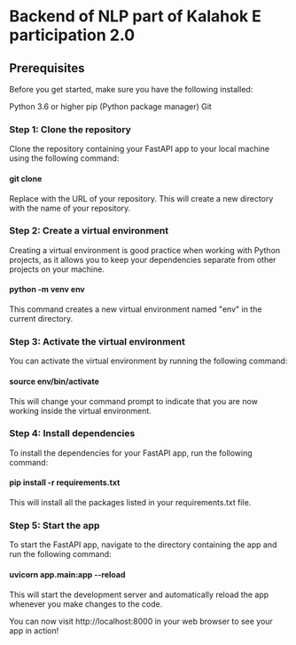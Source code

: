 # Backend of NLP part of Kalahok E participation 2.0
## Prerequisites
Before you get started, make sure you have the following installed:

Python 3.6 or higher
pip (Python package manager)
Git
### Step 1: Clone the repository
Clone the repository containing your FastAPI app to your local machine using the following command:


#### git clone <repository-url>
Replace <repository-url> with the URL of your repository. This will create a new directory with the name of your repository.

### Step 2: Create a virtual environment
Creating a virtual environment is good practice when working with Python projects, as it allows you to keep your dependencies separate from other projects on your machine.


#### python -m venv env
This command creates a new virtual environment named "env" in the current directory.

### Step 3: Activate the virtual environment
You can activate the virtual environment by running the following command:

#### source env/bin/activate
This will change your command prompt to indicate that you are now working inside the virtual environment.

### Step 4: Install dependencies
To install the dependencies for your FastAPI app, run the following command:


#### pip install -r requirements.txt

This will install all the packages listed in your requirements.txt file.

### Step 5: Start the app
To start the FastAPI app, navigate to the directory containing the app and run the following command:
 
#### uvicorn app.main:app --reload
This will start the development server and automatically reload the app whenever you make changes to the code.

You can now visit http://localhost:8000 in your web browser to see your app in action!
